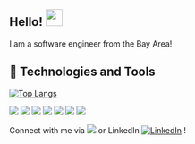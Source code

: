 ## Hello! <img src="https://raw.githubusercontent.com/MartinHeinz/MartinHeinz/master/wave.gif" width="30px">


<!--
**Laweeza/Laweeza** is a ✨ _special_ ✨ repository because its `README.md` (this file) appears on your GitHub profile.

Here are some ideas to get you started:

- 🔭 I’m currently working on ...
- 🌱 I’m currently learning ...
- 👯 I’m looking to collaborate on ...
- 🤔 I’m looking for help with ...
- 💬 Ask me about ...
- 📫 How to reach me: ...
- 😄 Pronouns: ...
- ⚡ Fun fact: ...
-->

I am a software engineer from the Bay Area!

## 🔧 Technologies and Tools
[![Top Langs](https://github-readme-stats.vercel.app/api/top-langs/?username=anuraghazra&layout=compact)](https://github.com/anuraghazra/github-readme-stats)

![](https://img.shields.io/badge/Code-JavaScript-informational?style=flat&logo=javascript&logoColor=white&color=blue)
![](https://img.shields.io/badge/Tools-React-informational?style=flat&logo=react&logoColor=white&color=blue)
![](https://img.shields.io/badge/Shell-zsh-informational?style=flat&logo=zsh&logoColor=white&color=blue)
![](https://img.shields.io/badge/Tools-mongodb-informational?style=flat&logo=mongodb&logoColor=white&color=blue)
![](https://img.shields.io/badge/Tools-mysql-informational?style=flat&logo=MYSQL&logoColor=white&color=blue)
![](https://img.shields.io/badge/Tools-Postgresql-informational?style=flat&logo=postgreSQL&logoColor=white&color=blue)
![](https://img.shields.io/badge/Tools-Docker-informational?style=flat&logo=docker&logoColor=white&color=blue)


Connect with me via [<img src="https://img.shields.io/badge/Email-louieshing%40gmail.com-orange">](mailto:louieshing@gmail.com) or LinkedIn [![LinkedIn][3.2]][3] !

<!-- links to social media icons -->
[3.2]: https://raw.githubusercontent.com/MartinHeinz/MartinHeinz/master/linkedin-3-16.png (LinkedIn icon without padding)

<!-- links to your social media accounts -->
[3]: https://www.linkedin.com/in/louisa-shing/

<!-- Resources -->
<!-- Shields: https://shields.io/ -->
<!-- Awesome GitHub Profile README: https://github.com/abhisheknaiidu/awesome-github-profile-readme -->
